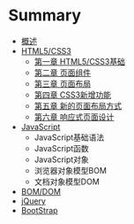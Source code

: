 # Summary

* [概述](README.md)
* [HTML5/CSS3](chapter1.md)
  * [第一章 HTML5/CSS3基础](chapter1/html3css3ji-chu.md)
  * [第二章 页面组件](chapter1/ye-mian-zu-jian.md)
  * [第三章 页面布局](chapter1/ye-mian-bu-ju.md)
  * [第四章 CSS3新增功能](chapter1/css3xin-zeng-gong-neng.md)
  * [第五章 新的页面布局方式](chapter1/xin-de-ye-mian-bu-ju-fang-shi.md)
  * [第六章 响应式页面设计](chapter1/xiang-ying-shi-ye-mian-she-ji.md)
* [JavaScript](javascript.md)
  * JavaScript基础语法
  * JavaScript函数
  * JavaScript对象
  * 浏览器对象模型BOM
  * 文档对象模型DOM
* [BOM/DOM](bomdom.md)
* [jQuery](jquery.md)
* [BootStrap](bootstrap.md)

